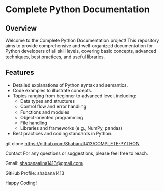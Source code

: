 # Complete Python Documentation

## Overview

Welcome to the Complete Python Documentation project! This repository aims to provide comprehensive and well-organized documentation for Python developers of all skill levels, covering basic concepts, advanced techniques, best practices, and useful libraries.

## Features

- Detailed explanations of Python syntax and semantics.
- Code examples to illustrate concepts.
- Topics ranging from beginner to advanced level, including:
  - Data types and structures
  - Control flow and error handling
  - Functions and modules
  - Object-oriented programming
  - File handling
  - Libraries and frameworks (e.g., NumPy, pandas)
- Best practices and coding standards in Python.

  
git clone https://github.com/Shabana1413/COMPLETE-PYTHON

Contact
For any questions or suggestions, please feel free to reach.

Gmail: shabanaalina1413@gmail.com

GitHub Profile: shabana1413

Happy Coding!

